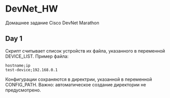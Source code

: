 # DevNet_HW
Домашнее задание Cisco DevNet Marathon

## Day 1
Скрипт считывает список устройств их файла, указанного в переменной DEVICE_LIST. Пример файла:
```
hostname;ip
test-device;192.168.0.1
```
Конфигурации сохраняются в директрии, указанной в переменной CONFIG_PATH. Важно: автоматическое создание директории не предусмотрено.
